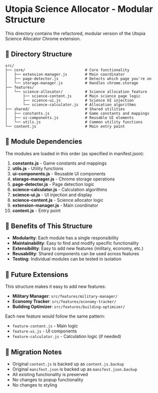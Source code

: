 # Utopia Science Allocator - Modular Structure

This directory contains the refactored, modular version of the Utopia Science Allocator Chrome extension.

## 📁 Directory Structure

```
src/
├── core/                           # Core functionality
│   ├── extension-manager.js        # Main coordinator
│   ├── page-detector.js            # Detects which page you're on
│   └── storage-manager.js          # Handles chrome.storage
├── features/
│   └── science-allocator/          # Science allocation feature
│       ├── science-content.js      # Main science page logic
│       ├── science-ui.js           # Science UI injection
│       └── science-calculator.js   # Allocation algorithms
├── shared/                         # Shared utilities
│   ├── constants.js                # Game constants and mappings
│   ├── ui-components.js            # Reusable UI elements
│   └── utils.js                    # Common utility functions
└── content.js                      # Main entry point
```

## 🔧 Module Dependencies

The modules are loaded in this order (as specified in manifest.json):

1. **constants.js** - Game constants and mappings
2. **utils.js** - Utility functions
3. **ui-components.js** - Reusable UI components
4. **storage-manager.js** - Chrome storage operations
5. **page-detector.js** - Page detection logic
6. **science-calculator.js** - Calculation algorithms
7. **science-ui.js** - UI injection and display
8. **science-content.js** - Science allocator logic
9. **extension-manager.js** - Main coordinator
10. **content.js** - Entry point

## 🚀 Benefits of This Structure

- **Modularity**: Each module has a single responsibility
- **Maintainability**: Easy to find and modify specific functionality
- **Extensibility**: Easy to add new features (military, economy, etc.)
- **Reusability**: Shared components can be used across features
- **Testing**: Individual modules can be tested in isolation

## 🔮 Future Extensions

This structure makes it easy to add new features:

- **Military Manager**: `src/features/military-manager/`
- **Economy Tracker**: `src/features/economy-tracker/`
- **Building Optimizer**: `src/features/building-optimizer/`

Each new feature would follow the same pattern:
- `feature-content.js` - Main logic
- `feature-ui.js` - UI components
- `feature-calculator.js` - Calculation logic (if needed)

## 📝 Migration Notes

- Original `content.js` is backed up as `content.js.backup`
- Original `manifest.json` is backed up as `manifest.json.backup`
- All existing functionality is preserved
- No changes to popup functionality
- No changes to styling
